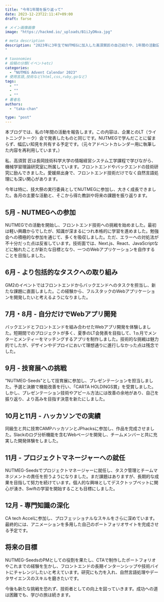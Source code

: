 ```yaml
---
title: "今年1年間を振り返って"
date: 2023-12-23T22:11:47+09:00
draft: farse

# メイン画像画像
image: "https://hackmd.io/_uploads/B1iJyDNva.jpg"

# meta description
description: "2023年に3年生でNUTMEGに加入した髙須賀匠の自己紹介や、1年間の活動記録を残しています。
"

# taxonomies
# 投稿の分類(イベントetc)
categories:
  - "NUTMEG Advent Calendar 2023"
# 使用言語,技術など(html,css,ruby,goなど)
tags:
  - ""
  - ""
  - ""
# 著者名
authors:
  - "taka-chan"

type: "post"
---
```

本ブログでは、私の1年間の活動を報告します。この内容は、企業とのLT（ライトニングトーク）会で発表したものと同じです。NUTMEGで学んだことに留まらず、幅広い知見を共有する予定です。（元々アドベントカレンダー用に執筆した内容を再利用しています。）

私、高須賀 匠は長岡技術科学大学の情報経営システム工学課程で学びながら、機械学習理論研究室に所属しています。フロントエンドやバックエンドの技術研究に励んできました。愛媛県出身で、フロントエンド技術だけでなく自然言語処理にも深い関心があります。

今年は特に、技大祭の実行委員としてNUTMEGに参加し、大きく成長できました。各月の主要な活動と、そこから得た教訓や将来の課題を振り返ります。

## 5月 - NUTMEGへの参加

NUTMEGでの活動を開始し、フロントエンド技術への挑戦を始めました。最初は軽い興趣からでしたが、知識が深まるにつれ本格的に学習を進めました。勉強会への積極的な参加を通じて、多くを吸収しました。ただ、エラーへの対処法が不十分だった点は反省しています。技術面では、Next.js、React、JavaScriptなどに触れたことが新たな目標となり、一つのWebアプリケーションを自作することを目指しました。

## 6月 - より包括的なタスクへの取り組み

GM2のイベントではフロントエンドからバックエンドへのタスクを担当し、新たな課題に直面しました。この経験から、フルスタックのWebアプリケーションを開発したいと考えるようになりました。

## 7月・8月 - 自分だけでWebアプリ開発

バックエンドとフロントエンドを組み合わせたWebアプリ開発を体験しました。短期間でのプロジェクトが多く、夏季のLT会発表を目指して、1ヵ月でメンターとメンティーをマッチングするアプリを制作しました。技術的な挑戦は魅力的でしたが、デザインやデプロイにおいて理想通りに進行しなかった点は残念でした。

## 9月 - 技育展への挑戦

"NUTMEG-Seeds"として技育展に参加し、プレゼンテーションを担当しました。予選と決勝で機能改善を行い、「CARTA HOLDINGS賞」を受賞しました。しかし、プレゼンテーション技術やアピール方法には改善の余地があり、自己を振り返り、より高みを目指す決意を新たにしました。

## 10月と11月 - ハッカソンでの実績

同級生と共に技育CAMPハッカソンとJPhacksに参加し、作品を完成させました。Slackのログ分析機能を含むWebページを開発し、チームメンバーと共に充実した開発体験をしました。

## 11月 - プロジェクトマネージャーへの就任

NUTMEG-Seedsでプロジェクトマネージャーに就任し、タスク管理とチームマネジメントの責任を担うようになりました。まだ課題はありますが、長期的な成果を目指して努力を続けています。個人的な興味としてデスクトップペットに関心が湧き、Swiftの学習を開始することも目標にしました。

## 12月 - 専門知識の深化

CA tech Accelに参加し、プロフェッショナルなスキルをさらに深めています。最終的には、アニメーションを多用した自己のポートフォリオサイトを完成させる予定です。

## 将来の目標

NUTMEG-SeedsのPMとしての役割を果たし、CTAで制作したポートフォリオやこれまでの経験を生かし、フロントエンドの長期インターンシップや技術バイトにチャレンジしたいと考えています。研究にも力を入れ、自然言語処理やデータサイエンスのスキルを磨きたいです。

今後も新たな挑戦を恐れず、技術者としての向上を図っていきます。成功への道は困難でも、学びの旅は続きます。
